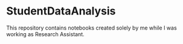 # StudentDataAnalysis
This repository contains notebooks created solely by me while I was working as Research Assistant. 
